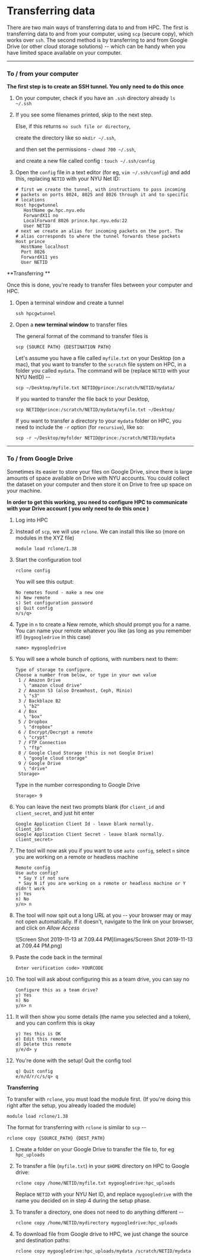 # Transferring data

There are two main ways of transferring data to and from HPC. The first is transferring data to and from your computer, using `scp` (secure copy), which works over `ssh`. The second method is by transferring to and from Google Drive (or other cloud storage solutions) -- which can be handy when you have limited space available on your computer.



---



### To / from your computer

**The first step is to create an SSH tunnel. You only need to do this once**

1. On your computer, check if you have an `.ssh` directory already
   `ls ~/.ssh`

2. If you see some filenames printed, skip to the next step. 

   Else, if this returns `no such file or directory`, 

   create the directory like so `mkdir ~/.ssh`, 

   and then set the permissions - `chmod 700 ~/.ssh`, 

   and create a new file called config :  `touch ~/.ssh/config`

3. Open the `config` file in a text editor (for eg, `vim ~/.ssh/config`) and add this, replacing `NETID` with your NYU Net ID:

   ```
   # first we create the tunnel, with instructions to pass incoming
   # packets on ports 8024, 8025 and 8026 through it and to specific
   # locations
   Host hpcgwtunnel
      HostName gw.hpc.nyu.edu
      ForwardX11 no
      LocalForward 8026 prince.hpc.nyu.edu:22
      User NETID 
   # next we create an alias for incoming packets on the port. The
   # alias corresponds to where the tunnel forwards these packets
   Host prince
     HostName localhost
     Port 8026
     ForwardX11 yes
     User NETID
   ```



**Transferring ** 

Once this is done, you're ready to transfer files between your computer and HPC.

1. Open a terminal window and create a tunnel

   ```
   ssh hpcgwtunnel
   ```

2. Open a **new terminal window** to transfer files

   The general format of the command to transfer files is

   ```
   scp {SOURCE PATH} {DESTINATION PATH}
   ```

   

   Let's assume you have a file called `myfile.txt` on your Desktop (on a mac), that you want to transfer to the `scratch` file system on HPC, in a folder you called `mydata`. The command will be (replace `NETID` with your NYU NetID) --

   ```
   scp ~/Desktop/myfile.txt NETID@prince:/scratch/NETID/mydata/
   ```

   If you wanted to transfer the file back to your Desktop,

   ```
   scp NETID@prince:/scratch/NETID/mydata/myfile.txt ~/Desktop/
   ```

   If you want to transfer a directory to your `mydata` folder on HPC, you need to include the `-r` option (for `recursive`), like so:

   ```
   scp -r ~/Desktop/myfolder NETID@prince:/scratch/NETID/mydata
   ```

   

    

---



### To / from Google Drive

Sometimes its easier to store your files on Google Drive, since there is large amounts of space available on Drive with NYU accounts. You could collect the dataset on your computer and then store it on Drive to free up space on your machine. 

**In order to get this working, you need to configure HPC to communicate with your Drive account ( you only need to do this once )**

1. Log into HPC

2. Instead of `scp`, we will use `rclone`. We can install this like so (more on modules in the XYZ file)

   ```
   module load rclone/1.38
   ```

3. Start the configuration tool

   ```
   rclone config
   ```

   You will see this output:

   ```
   No remotes found - make a new one
   n) New remote
   s) Set configuration password
   q) Quit config
   n/s/q> 
   ```

4. Type in `n` to create a New remote, which should prompt you for a name. You can name your remote whatever you like (as long as you remember it!) (`mygoogledrive` in this case)

   ```
   name> mygoogledrive
   ```

5. You will see a whole bunch of options, with numbers next to them:

   ```
   Type of storage to configure.
   Choose a number from below, or type in your own value
    1 / Amazon Drive
      \ "amazon cloud drive"
    2 / Amazon S3 (also Dreamhost, Ceph, Minio)
      \ "s3"
    3 / Backblaze B2
      \ "b2"
    4 / Box
      \ "box"
    5 / Dropbox
      \ "dropbox"
    6 / Encrypt/Decrypt a remote
      \ "crypt"
    7 / FTP Connection
      \ "ftp"
    8 / Google Cloud Storage (this is not Google Drive)
      \ "google cloud storage"
    9 / Google Drive
      \ "drive"
    Storage>
   ```

   Type in the number corresponding to Google Drive

   ```
   Storage> 9
   ```

6. You can leave the next two prompts blank (for `client_id` and `client_secret`, and just hit enter

   ```
   Google Application Client Id - leave blank normally.
   client_id>  
   Google Application Client Secret - leave blank normally.
   client_secret> 
   ```

7. The tool will now ask you if you want to use `auto config`, select `n` since you are working on a remote or headless machine

   ```
   Remote config
   Use auto config?
    * Say Y if not sure
    * Say N if you are working on a remote or headless machine or Y didn't work
   y) Yes
   n) No
   y/n> n
   ```

8. The tool will now spit out a long URL at you -- your browser may or may not open automatically. If it doesn't, navigate to the link on your browser, and click on *Allow Access*

   ![Screen Shot 2019-11-13 at 7.09.44 PM](images/Screen Shot 2019-11-13 at 7.09.44 PM.png)

9. Paste the code back in the terminal

   ```
   Enter verification code> YOURCODE
   ```

10. The tool will ask about configuring this as a team drive, you can say no

    ```
    Configure this as a team drive?
    y) Yes
    n) No
    y/n> n
    ```

11. It will then show you some details (the name you selected and a token), and you can confirm this is okay

    ```
    y) Yes this is OK
    e) Edit this remote
    d) Delete this remote
    y/e/d> y
    ```

12. You're done with the setup! Quit the config tool

    ```
    q) Quit config
    e/n/d/r/c/s/q> q
    ```

    

**Transferring**

To transfer with `rclone`, you must load the module first. (If you're doing this right after the setup, you already loaded the module)

```
module load rclone/1.38
```

The format for transferring with `rclone` is similar to `scp` --

```
rclone copy {SOURCE_PATH} {DEST_PATH}
```

1. Create a folder on your Google Drive to transfer the file to, for eg `hpc_uploads`

2. To transfer a file (`myfile.txt`) in your `$HOME` directory on HPC to Google drive:

   ```
   rclone copy /home/NETID/myfile.txt mygoogledrive:hpc_uploads
   ```

   Replace `NETID` with your NYU Net ID, and replace `mygoogledrive` with the name you decided on in step 4 during the setup phase. 

3. To transfer a directory, one does not need to do anything different --

   ```
   rclone copy /home/NETID/mydirectory mygoogledrive:hpc_uploads
   ```

4. To download file from Google drive to HPC, we just change the source and destination paths:

   ```
   rclone copy mygoogledrive:hpc_uploads/mydata /scratch/NETID/mydata
   ```

   

